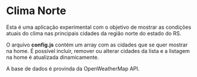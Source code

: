 # Clima Norte

Esta é uma aplicação experimental com o objetivo de mostrar as condições atuais do clima nas principais cidades da região norte do estado do RS.

O arquivo <b>config.js</b> contém um array com as cidades que se quer mostrar na home. É possível incluir, remover ou alterar cidades da lista e a listagem na home é atualizada dinamicamente.

A base de dados é provinda da OpenWeatherMap API.
